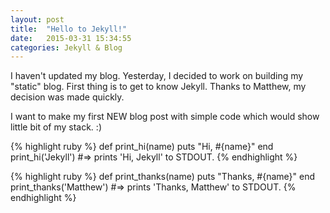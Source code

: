 ```yaml
---
layout: post
title:  "Hello to Jekyll!"
date:   2015-03-31 15:34:55
categories: Jekyll & Blog
---
```

I haven't updated my blog. Yesterday, I decided to work on building my "static" blog. First thing is to get to know Jekyll. Thanks to Matthew, my decision was made quickly. 

I want to make my first NEW blog post with simple code which would show little bit of my stack. :)

{% highlight ruby %}
def print_hi(name)
  puts "Hi, #{name}"
end
print_hi('Jekyll')
#=> prints 'Hi, Jekyll' to STDOUT.
{% endhighlight %}

{% highlight ruby %}
def print_thanks(name)
  puts "Thanks, #{name}"
end
print_thanks('Matthew')
#=> prints 'Thanks, Matthew' to STDOUT.
{% endhighlight %}

[my-github]:     http://github.com/soborok     "my github link"
[my-twitter]:    https://twitter.com/soborok   "my tiwtter link"
